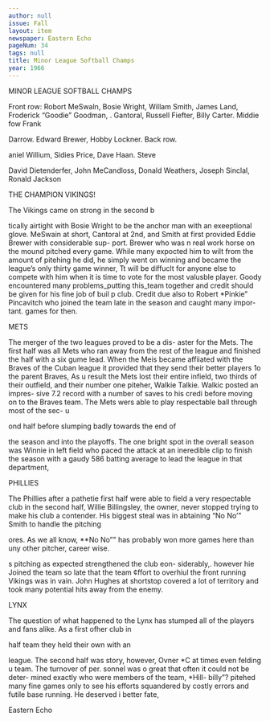 ```yaml
---
author: null
issue: Fall
layout: item
newspaper: Eastern Echo
pageNum: 34
tags: null
title: Minor League Softball Champs
year: 1966
---
```


MINOR LEAGUE SOFTBALL CHAMPS

Front row: Robort MeSwaln, Bosie Wright, Willam Smith, James Land, Froderick “Goodie” Goodman, . Gantoral, Russell Fiefter, Billy Carter. Middie fow Frank

Darrow. Edward Brewer, Hobby Lockner. Back row.

aniel Willium, Sidies Price, Dave Haan. Steve

David Dietenderfer, John MeCandloss, Donald Weathers, Joseph Sinclal, Ronald Jackson

THE CHAMPION VIKINGS!

The Vikings came on strong in the second b

tically airtight with Bosie Wright to be the anchor man with an exeeptional glove. MeSwain at short, Cantoral at 2nd, and Smith at first provided Eddie Brewer with considerable sup- port. Brewer who was n real work horse on the mound pitched every game. While many expocted him to wilt from the amount of pitehing he did, he simply went on winning and became the league’s only thirty game winner, Tt will be diffuclt for anyone else to compete with him when it is time to vote for the most valusble player. Goody encountered many problems_putting this_team together and credit should be given for his fine job of buil p club. Credit due also to Robert *Pinkie” Pincavitch who joined the team late in the season and caught many impor- tant. games for then.

METS

The merger of the two leagues proved to be a dis- aster for the Mets. The first half was all Mets who ran away from the rest of the league and finished the half with a six gume lead. When the Meis became affiiated with the Braves of the Cuban league it provided that they send their better players 1o the parent Braves, As u result the Mets lost their entire infield, two thirds of their outfield, and their number one piteher, Walkie Talkie. Walkic posted an impres- sive 7.2 record with a number of saves to his credi before moving on to the Braves team. The Mets wers able to play respectable ball through most of the sec- u

ond half before slumping badly towards the end of

the season and into the playoffs. The one bright spot in the overall season was Winnie in left field who paced the attack at an ineredible clip to finish the season with a gaudy 586 batting average to lead the Ieague in that department,

PHILLIES

The Phillies after a pathetie first half were able to field a very respectable club in the second half, Willie Billingsley, the owner, never stopped trying to make his club a contender. His biggest steal was in abtaining “No No’” Smith to handle the pitching

ores. As we all know, **No No”" has probably won more games here than uny other pitcher, career wise.

s pitching as expected strengthened the club eon- siderably,. however hie Joined the team so late that the team ¢ffort to overhiul the front running Vikings was in vain. John Hughes at shortstop covered a lot of territory and took many potential hits away from the enemy.

LYNX

The question of what happened to the Lynx has stumped all of the players and fans alike. As a first ofher club in

half team they held their own with an

league. The second half was story, however, Ovner *C at times even felding u team. The turnover of per. sonnel was o great that often it could not be deter- mined exactly who were members of the team, *Hill- billy”? pitehed many fine games only to see his efforts squandered by costly errors and futile base running. He deserved i better fate,

Eastern Echo